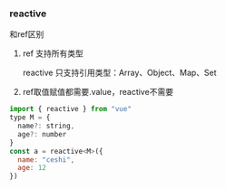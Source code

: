 ### reactive

和ref区别

1. ref 支持所有类型

    reactive 只支持引用类型：Array、Object、Map、Set

2. ref取值赋值都需要.value，reactive不需要

``` js
import { reactive } from "vue"
type M = {
  name?: string,
  age?: number
}
const a = reactive<M>({
  name: "ceshi",
  age: 12
})
```

